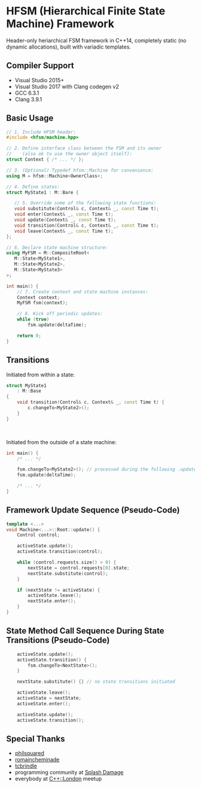# HFSM (Hierarchical Finite State Machine) Framework

Header-only heriarchical FSM framework in C++14, completely static (no dynamic allocations), built with variadic templates.


## Compiler Support

- Visual Studio 2015+
- Visual Studio 2017 with Clang codegen v2
- GCC 6.3.1
- Clang 3.9.1


## Basic Usage

```cpp
// 1. Include HFSM header:
#include <hfsm/machine.hpp>

// 2. Define interface class between the FSM and its owner
//    (also ok to use the owner object itself):
struct Context { /* ... */ };

// 3. (Optional) Typedef hfsm::Machine for convenience:
using M = hfsm::Machine<OwnerClass>;

// 4. Define states:
struct MyState1 : M::Bare {

   // 5. Override some of the following state functions:
   void substitute(Control& c, Context& _, const Time t);
   void enter(Context& _, const Time t);
   void update(Context& _, const Time t);
   void transition(Control& c, Context& _, const Time t);
   void leave(Context& _, const Time t);
};

// 6. Declare state machine structure:
using MyFSM = M::CompositeRoot<
   M::State<MyState1>,
   M::State<MyState2>,
   M::State<MyState3>
>;

int main() {
    // 7. Create context and state machine instances:
    Context context;
    MyFSM fsm(context);

    // 8. Kick off periodic updates:
    while (true)
        fsm.update(deltaTime);

    return 0;
}
```


## Transitions

Initiated from within a state:
```cpp
struct MyState1
    : M::Base
{
    void transition(Control& c, Context& _, const Time t) {
        c.changeTo<MyState2>();
    }
}
```
<br>

Initiated from the outside of a state machine:
```cpp
int main() {
    /* ... */

    fsm.changeTo<MyState2>(); // processed during the following .update():
    fsm.update(deltaTime);

    /* ... */
}
```


## Framework Update Sequence (Pseudo-Code)

```cpp
template <...>
void Machine<...>::Root::update() {
    Control control;

    activeState.update();
    activeState.transition(control);

    while (control.requests.size() > 0) {
        nextState = control.requests[0].state;
        nextState.substitute(control);
    }

    if (nextState != activeState) {
        activeState.leave();
        nextState.enter();
    }
}
```


## State Method Call Sequence During State Transitions (Pseudo-Code)

```cpp
    activeState.update();
    activeState.transition() {
        fsm.changeTo<NextState>();
    }

    nextState.substitute() {} // no state transitions initiated

    activeState.leave();
    activeState = nextState;
    activeState.enter();

    activeState.update();
    activeState.transition();
```

## Special Thanks

- [philsquared](https://github.com/philsquared)
- [romaincheminade](https://github.com/romaincheminade)
- [tcbrindle](https://github.com/tcbrindle)
- programming community at [Splash Damage](http://www.splashdamage.com/)
- everybody at [C++::London](https://www.meetup.com/CppLondon/) meetup
